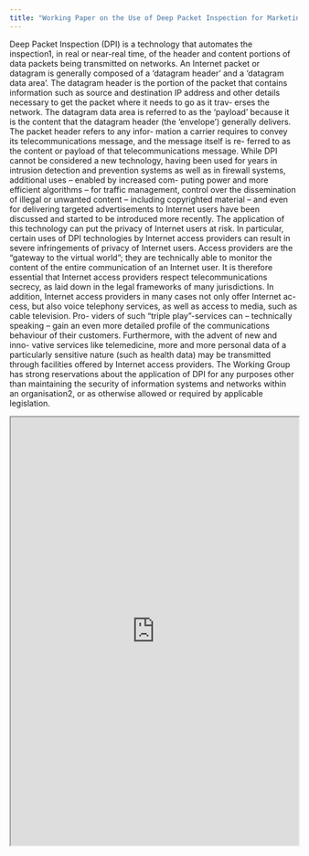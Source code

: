 ```yaml
---
title: "Working Paper on the Use of Deep Packet Inspection for Marketing Purposes"
---
```


Deep Packet Inspection (DPI) is a technology that automates the inspection1, in real or near-real time, of the header and content portions of data packets being transmitted on networks.
An Internet packet or datagram is generally composed of a ‘datagram header’ and a ‘datagram data area’. The datagram header is the portion of the packet that contains information such as source and destination IP address and other details necessary to get the packet where it needs to go as it trav- erses the network. The datagram data area is referred to as the ‘payload’ because it is the content that the datagram header (the ‘envelope’) generally delivers. The packet header refers to any infor- mation a carrier requires to convey its telecommunications message, and the message itself is re- ferred to as the content or payload of that telecommunications message.
While DPI cannot be considered a new technology, having been used for years in intrusion detection and prevention systems as well as in firewall systems, additional uses – enabled by increased com- puting power and more efficient algorithms – for traffic management, control over the dissemination of illegal or unwanted content – including copyrighted material – and even for delivering targeted advertisements to Internet users have been discussed and started to be introduced more recently.
The application of this technology can put the privacy of Internet users at risk. In particular, certain uses of DPI technologies by Internet access providers can result in severe infringements of privacy of Internet users. Access providers are the “gateway to the virtual world”; they are technically able to monitor the content of the entire communication of an Internet user. It is therefore essential that Internet access providers respect telecommunications secrecy, as laid down in the legal frameworks of many jurisdictions. In addition, Internet access providers in many cases not only offer Internet ac- cess, but also voice telephony services, as well as access to media, such as cable television. Pro- viders of such “triple play”-services can – technically speaking – gain an even more detailed profile of the communications behaviour of their customers. Furthermore, with the advent of new and inno- vative services like telemedicine, more and more personal data of a particularly sensitive nature (such as health data) may be transmitted through facilities offered by Internet access providers.
The Working Group has strong reservations about the application of DPI for any purposes other than maintaining the security of information systems and networks within an organisation2, or as otherwise allowed or required by applicable legislation.

<iframe height="750" width="100%" src="https://ewelton.github.io/ktest/wiki.html#Working%20Paper%20on%20the%20Use%20of%20Deep%20Packet%20Inspection%20for%20Marketing%20Purposes"></iframe>

